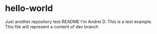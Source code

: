 # hello-world
Just another repository 
test README
I'm Andrei D. This is a test example. This file will represent a content of dev branch
